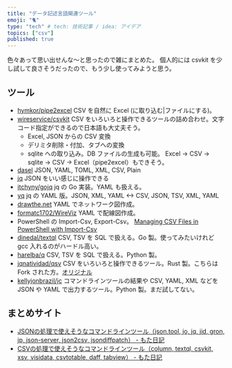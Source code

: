 ```yaml
---
title: "データ記述言語関連ツール"
emoji: "🐈"
type: "tech" # tech: 技術記事 / idea: アイデア
topics: ["csv"]
published: true
---
```


色々あって思い出せんな～と思ったので雑にまとめた。
個人的には csvkit を少し試して良さそうだったので、もう少し使ってみようと思う。

## ツール

- [hymkor/pipe2excel](https://github.com/hymkor/pipe2excel) CSV を自然に Excel (に取り込む|ファイルにする)。
- [wireservice/csvkit](https://github.com/wireservice/csvkit) CSV をいろいろと操作できるツールの詰め合わせ。文字コード指定ができるので日本語も大丈夫そう。
  - Excel, JSON からの CSV 変換
  - デリミタ削除・付加、タブへの変換
  - sqlite への取り込み。DB ファイルの生成も可能。
    Excel -> CSV -> sqlite -> CSV -> Excel（pipe2excel）もできそう。
- [dasel](https://github.com/TomWright/dasel) JSON, YAML, TOML, XML, CSV, Plain
- [jq](https://github.com/stedolan/jq) JSON をいい感じに操作できる
- [itchyny/gojq](https://github.com/itchyny/gojq) jq の Go 実装。YAML も扱える。
- [yq](https://github.com/mikefarah/yq) jq の YAML 版。JSON, XML, YAML <-> CSV, JSON, TSV, XML, YAML
- [drawthe.net](http://go.drawthe.net) YAML でネットワーク図作成。
- [formatc1702/WireViz](https://github.com/formatc1702/WireViz) YAML で配線図作成。
- PowerShell の Import-Csv, Export-Csv。 [Managing CSV Files in PowerShell with Import-Csv](https://adamtheautomator.com/import-csv/)
- [dinedal/textql](https://github.com/dinedal/textql) CSV, TSV を SQL で扱える。Go 製。使ってみたいけれど gcc 入れるのがハードル高い。
- [harelba/q](https://github.com/harelba/q) CSV, TSV を SQL で扱える。Python 製。
- [jqnatividad/qsv](https://github.com/jqnatividad/qsv) CSV をいろいろと操作できるツール。Rust 製。こちらは Fork された方。[オリジナル](https://github.com/BurntSushi/xsv)
- [kellyjonbrazil/jc](https://github.com/kellyjonbrazil/jc) コマンドラインツールの結果や CSV, YAML, XML などを JSON や YAML で出力するツール。Python 製。まだ試してない。

## まとめサイト

- [JSONの処理で使えそうなコマンドラインツール（json.tool, jo, jq, jid, gron, jp, json-server, json2csv, jsondiffpatch） - もた日記](https://wonderwall.hatenablog.com/entry/2018/07/22/231500)
- [CSVの処理で使えそうなコマンドラインツール（column, textql, csvkit, xsv, visidata, csvtotable, daff, tabview） - もた日記](https://wonderwall.hatenablog.com/entry/2018/07/25/213000)

